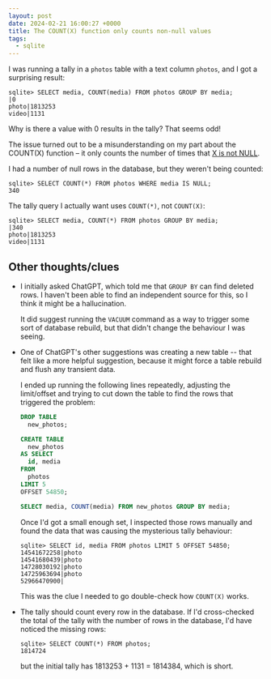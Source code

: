 ```yaml
---
layout: post
date: 2024-02-21 16:00:27 +0000
title: The COUNT(X) function only counts non-null values
tags:
  - sqlite
---
```

I was running a tally in a `photos` table with a text column `photos`, and I got a surprising result:

```
sqlite> SELECT media, COUNT(media) FROM photos GROUP BY media;
|0
photo|1813253
video|1131
```

Why is there a value with 0 results in the tally?
That seems odd!

The issue turned out to be a misunderstanding on my part about the COUNT(X) function – it only counts the number of times that [X is not NULL](https://www.sqlite.org/lang_aggfunc.html#count).

I had a number of null rows in the database, but they weren't being counted:

```
sqlite> SELECT COUNT(*) FROM photos WHERE media IS NULL;
340
```

The tally query I actually want uses `COUNT(*)`, not `COUNT(X)`:

```
sqlite> SELECT media, COUNT(*) FROM photos GROUP BY media;
|340
photo|1813253
video|1131
```

## Other thoughts/clues

*   I initially asked ChatGPT, which told me that `GROUP BY` can find deleted rows.
    I haven't been able to find an independent source for this, so I think it might be a hallucination.
    
    It did suggest running the `VACUUM` command as a way to trigger some sort of database rebuild, but that didn't change the behaviour I was seeing.
    
*   One of ChatGPT's other suggestions was creating a new table -- that felt like a more helpful suggestion, because it might force a table rebuild and flush any transient data.

    I ended up running the following lines repeatedly, adjusting the limit/offset and trying to cut down the table to find the rows that triggered the problem:

    ```sql
    DROP TABLE
      new_photos;

    CREATE TABLE
      new_photos
    AS SELECT
      id, media
    FROM
      photos
    LIMIT 5
    OFFSET 54850;
    
    SELECT media, COUNT(media) FROM new_photos GROUP BY media;
    ```

    Once I'd got a small enough set, I inspected those rows manually and found the data that was causing the mysterious tally behaviour:
    
    ```
    sqlite> SELECT id, media FROM photos LIMIT 5 OFFSET 54850;
    14541672258|photo
    14541680439|photo
    14728030192|photo
    14725963694|photo
    52966470900|
    ```
    
    This was the clue I needed to go double-check how `COUNT(X)` works.

*   The tally should count every row in the database.
    If I'd cross-checked the total of the tally with the number of rows in the database, I'd have noticed the missing rows:

    ```
    sqlite> SELECT COUNT(*) FROM photos;
    1814724
    ```
    
    but the initial tally has 1813253 + 1131 = 1814384, which is short.